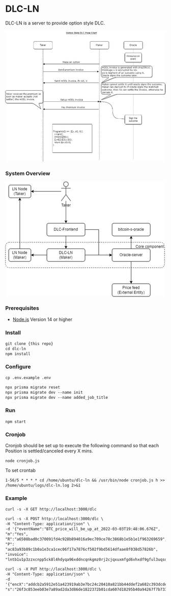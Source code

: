 # DLC-LN
DLC-LN is a server to provide option style DLC.

![OP_DLC](./docs/OP_DLC_Diagram.png)

### System Overview
![OP_DLC](./docs/SystemDiagram.png)

### Prerequisites

- [Node.js](https://nodejs.org/) Version 14 or higher

### Install
```
git clone {this repo}
cd dlc-ln
npm install
```
### Configure

```
cp .env.example .env
```

```
npx prisma migrate reset
npx prisma migrate dev --name init
npx prisma migrate dev --name added_job_title
```


### Run
```
npm start
```

### Cronjob
Cronjob should be set up to execute the following command so that each Position is settled/canceled every X mins. 
```
node cronjob.js
```
To set crontab
```
1-56/5 * * * * cd /home/ubuntu/dlc-ln && /usr/bin/node cronjob.js h >> /home/ubuntu/logs/dlc-ln.log 2>&1
```

### Example
```
curl -s -X GET http://localhost:3000/dlc
```

```
curl -s -X POST http://localhost:3000/dlc \
-H "Content-Type: application/json" \
-d '{"eventName":"BTC_price_will_be_up_at_2022-03-03T19:48:06.676Z", "m":"Yes", "R":"a6508bad0c370091fd4c928b894016a9ec709ce78c3868b1e5b1e1f963269659", "P": "ac83a93b89c1b0a1e3ca1cec06f17a7876cf502f9bd5614dfaae8f038d57826b", "invoice": "lntb1u1p3zzxcnpp5ck8l4hdyqa96xddncqnkgmz0rj2cjqxuxmfgd6vhxdf9gful3uqsdqqcqzpgxqyz5vqsp53uhn2va9gh6fh3xxrt6r4ykxm9vyxywxsfraf024vkuwladju2kq9qyyssqmg3wxnmjcrhgz6z9cznpnf0gcspkv0mtwgg8vvkjjazy8tee8678ex8tdsfxap2yta5fk5pv0ww0uy0w66v0vl57hc2pw8q7ne33pmgqn45pck"}'
```

```
curl -s -X PUT http://localhost:3000/dlc \
-H "Content-Type: application/json" \
-d '{"encX":"addcb2a5912e51a423919ab3e7bc24c20410a821bb44ddef2a682c393dcde3f99412d40cfa3d11f359d3f400b1f3e16cfba8dd8434200d4ea207d50a6b2542cf0a610326563e229d27148c6f91f00d4f903345c714a54ae57e3cb64819ac416cce72918e0f2751e647d2acdc53e4455804185bbed45acd0630257727df591f2b8651bdc7f354e456396eaf298f8d88edbfdd6078acbb8e658486bae4e9a234ff9a", "s":"26f3c853eeb03e7a89ad2da3d86de1822372b01cda607d18295b40a94267f7b733d7acd0c3d7bbbb39f438d26abdd04084e73c359da159144c5bac79e20b5626"}'
```